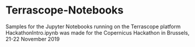# Terrascope-Notebooks
Samples for the Jupyter Notebooks running on the Terrascope platform
HackathonIntro.ipynb was made for the Copernicus Hackathon in Brussels, 21-22 November 2019
